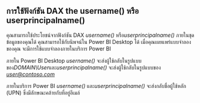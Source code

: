 ## <a name="using-the-username-or-userprincipalname-dax-function"></a>การใช้ฟังก์ชัน DAX the username() หรือ userprincipalname()
คุณสามารถใช้ประโยชน์จากฟังก์ชัน DAX *username()* หรือ*userprincipalname()* ภายในชุดข้อมูลของคุณได้ คุณสามารถใช้กับนิพจน์ใน Power BI Desktop ได้ เมื่อคุณเผยแพร่แบบจำลองของคุณ จะมีการใช้แบบจำลองภายในบริการ Power BI

ภายใน Power BI Desktop *username()* จะส่งผู้ใช้กลับในรูปแบบของ*DOMAIN\User*และ*userprincipalname()* จะส่งผู้ใช้กลับในรูปแบบของ *user@contoso.com*

ภายในบริการ Power BI *username()* และ*userprincipalname()* จะส่งกลับชื่อผู้ใช้หลัก (UPN) ซึ่งมีลักษณะคล้ายกับที่อยู่อีเมล์

